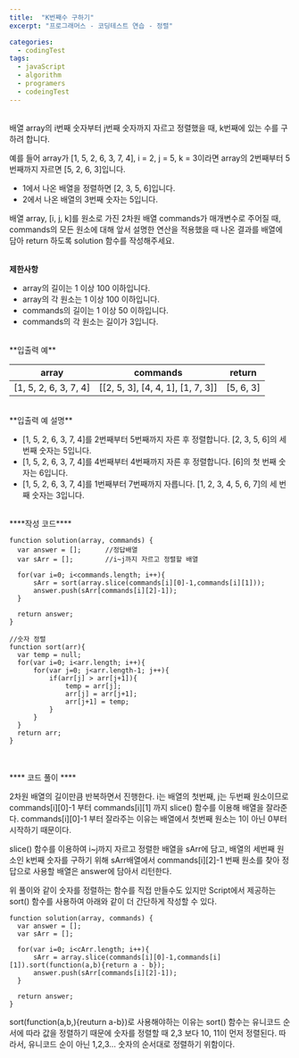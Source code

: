 ```yaml
---
title:  "K번째수 구하기"
excerpt: "프로그래머스 - 코딩테스트 연습 - 정렬"

categories:
  - codingTest
tags: 
  - javaScript
  - algorithm 
  - programers
  - codeingTest
---
```




<br/>
배열 array의 i번째 숫자부터 j번째 숫자까지 자르고 정렬했을 때, k번째에 있는 수를 구하려 합니다.<br/>

예를 들어 array가 [1, 5, 2, 6, 3, 7, 4], i = 2, j = 5, k = 3이라면 array의 2번째부터 5번째까지 자르면 [5, 2, 6, 3]입니다.

 * 1에서 나온 배열을 정렬하면 [2, 3, 5, 6]입니다.
 * 2에서 나온 배열의 3번째 숫자는 5입니다.

배열 array, [i, j, k]를 원소로 가진 2차원 배열 commands가 매개변수로 주어질 때, commands의 모든 원소에 대해 앞서 설명한 연산을 적용했을 때 나온 결과를 배열에 담아 return 하도록 solution 함수를 작성해주세요.<br/><br/>


**제한사항**

* array의 길이는 1 이상 100 이하입니다.
* array의 각 원소는 1 이상 100 이하입니다.
* commands의 길이는 1 이상 50 이하입니다.
* commands의 각 원소는 길이가 3입니다.

<br/>
**입출력 예**

|array|commands|return|
|------------------------|---|---|
|[1, 5, 2, 6, 3, 7, 4]|[[2, 5, 3], [4, 4, 1], [1, 7, 3]]|[5, 6, 3]|

<br/>
**입출력 예 설명**

* [1, 5, 2, 6, 3, 7, 4]를 2번째부터 5번째까지 자른 후 정렬합니다. [2, 3, 5, 6]의 세 번째 숫자는 5입니다.
* [1, 5, 2, 6, 3, 7, 4]를 4번째부터 4번째까지 자른 후 정렬합니다. [6]의 첫 번째 숫자는 6입니다.
* [1, 5, 2, 6, 3, 7, 4]를 1번째부터 7번째까지 자릅니다. [1, 2, 3, 4, 5, 6, 7]의 세 번째 숫자는 3입니다.	


<br/>
****작성 코드****

    function solution(array, commands) {
      var answer = [];      //정답배열
      var sArr = [];        //i~j까지 자르고 정렬할 배열

      for(var i=0; i<commands.length; i++){
          sArr = sort(array.slice(commands[i][0]-1,commands[i][1]));
          answer.push(sArr[commands[i][2]-1]);
      }

      return answer;
    }

    //숫자 정렬
    function sort(arr){
      var temp = null;
      for(var i=0; i<arr.length; i++){
          for(var j=0; j<arr.length-1; j++){
              if(arr[j] > arr[j+1]){
                  temp = arr[j];
                  arr[j] = arr[j+1];
                  arr[j+1] = temp;
              }
          }
      }
      return arr;
    }

    

<br/><br/>
**** 코드 풀이 ****

2차원 배열의 길이만큼 반복하면서 진행한다. i는 배열의 첫번째, j는 두번째 원소이므로 commands[i][0]-1 부터 commands[i][1] 까지 slice() 함수를 이용해 배열을 잘라준다. commands[i][0]-1 부터 잘라주는 이유는 배열에서 첫번째 원소는 1이 아닌 0부터 시작하기 때문이다.<br/>

slice() 함수를 이용하여 i~j까지 자르고 정렬한 배열을 sArr에 담고, 배열의 세번째 원소인 k번째 숫자를 구하기 위해 sArr배열에서 commands[i][2]-1 번째 원소를 찾아 정답으로 사용할 배열은 answer에 담아서 리턴한다.<br/>

위 풀이와 같이 숫자를 정렬하는 함수를 직접 만들수도 있지만 Script에서 제공하는 sort() 함수를 사용하여 아래와 같이 더 간단하게 작성할 수 있다.

    function solution(array, commands) {
      var answer = [];
      var sArr = [];
      
      for(var i=0; i<cArr.length; i++){
          sArr = array.slice(commands[i][0]-1,commands[i][1]).sort(function(a,b){return a - b});
          answer.push(sArr[commands[i][2]-1]);
      }
      
      return answer;
    }

sort(function(a,b,){reuturn a-b})로 사용해야하는 이유는 sort() 함수는 유니코드 순서에 따라 값을 정렬하기 때문에 숫자를 정렬할 때 2,3 보다 10, 11이 먼저 정렬된다. 따라서, 유니코드 순이 아닌 1,2,3... 숫자의 순서대로 정렬하기 위함이다.

<br/>